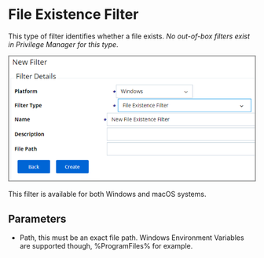 [title]: # (File Existence Filter)
[tags]: # (filter types)
[priority]: # (2)
# File Existence Filter

This type of filter identifies whether a file exists. *No out-of-box filters exist in Privilege Manager for this type*.

![File Existence Filter](images/file-existence.png)

This filter is available for both Windows and macOS systems.

## Parameters

* Path, this must be an exact file path. Windows Environment Variables are supported though, %ProgramFiles% for example.
